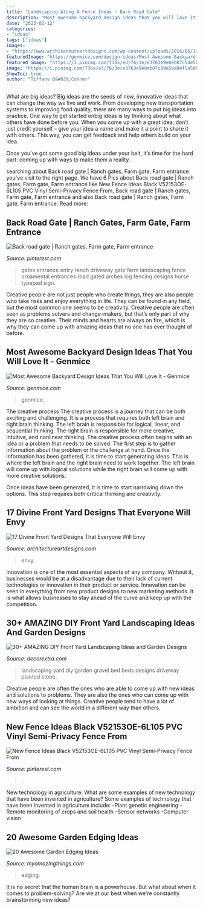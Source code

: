 ```yaml
---
title: "Landscaping Along A Fence Ideas ~ Back Road Gate"
description: "Most awesome backyard design ideas that you will love it"
date: "2023-02-12"
categories:
- "ideas"
tags: ["ideas"]
images:
- "https://www.architectureartdesigns.com/wp-content/uploads/2016/05/14-71-768x576.jpg"
featuredImage: "https://genmice.com/design-ideas/Most-Awesome-Backyard-Design-Ideas-That-You-Will-Love-It/491.jpeg"
featured_image: "https://i.pinimg.com/736x/e3/76/3e/e3763e9e0eb07c5de5ba04f5e50bf52d.jpg"
image: "https://i.pinimg.com/736x/e3/76/3e/e3763e9e0eb07c5de5ba04f5e50bf52d.jpg"
ShowToc: true
author: "Tiffany O&#039;Conner"
---
```



What are big ideas?
Big ideas are the seeds of new, innovative ideas that can change the way we live and work. From developing new transportation systems to improving food quality, there are many ways to put big ideas into practice.
One way to get started onbig ideas is by thinking about what others have done before you. When you come up with a great idea, don’t just credit yourself – give your idea a name and make it a point to share it with others. This way, you can get feedback and help others build on your idea.

Once you’ve got some good big ideas under your belt, it’s time for the hard part: coming up with ways to make them a reality.

	

		
searching about Back road gate | Ranch gates, Farm gate, Farm entrance you've visit to the right page. We have 6 Pics about Back road gate | Ranch gates, Farm gate, Farm entrance like New Fence Ideas Black V52153OE-6L105 PVC Vinyl Semi-Privacy Fence From, Back road gate | Ranch gates, Farm gate, Farm entrance and also Back road gate | Ranch gates, Farm gate, Farm entrance. Read more:
		
    
## Back Road Gate | Ranch Gates, Farm Gate, Farm Entrance

<img loading=lazy src="https://i.pinimg.com/736x/f0/1a/87/f01a87f54a84227dda27c9c78b41a959.jpg" onerror="this.onerror=null;this.src='https://tse2.mm.bing.net/th?id=OIP.pNMOP0FMVkG6AuVS6C9UJAHaHa&amp;pid=15.1';" alt="Back road gate | Ranch gates, Farm gate, Farm entrance">

_Source: pinterest.com_

>gates entrance entry ranch driveway gate farm landscaping fence ornamental entrances road gated arches log fencing designs horse typepad sign. 

	

Creative people are not just people who create things, they are also people who take risks and enjoy everything in life. They can be found in any field, but the most common one seems to be creativity. Creative people are often seen as problems solvers and change-makers, but that’s only part of why they are so creative. Their minds and hearts are always on fire, which is why they can come up with amazing ideas that no one has ever thought of before.

    
## Most Awesome Backyard Design Ideas That You Will Love It - Genmice

<img loading=lazy src="https://genmice.com/design-ideas/Most-Awesome-Backyard-Design-Ideas-That-You-Will-Love-It/491.jpeg" onerror="this.onerror=null;this.src='https://tse1.mm.bing.net/th?id=OIP.A0zz2OFwwGchZCw6AsKIDwHaK9&amp;pid=15.1';" alt="Most Awesome Backyard Design Ideas That You Will Love It - Genmice">

_Source: genmice.com_

>genmice. 

	

The creative process
The creative process is a journey that can be both exciting and challenging. It is a process that requires both left brain and right brain thinking. The left brain is responsible for logical, linear, and sequential thinking. The right brain is responsible for more creative, intuitive, and nonlinear thinking.
The creative process often begins with an idea or a problem that needs to be solved. The first step is to gather information about the problem or the challenge at hand. Once the information has been gathered, it is time to start generating ideas. This is where the left brain and the right brain need to work together. The left brain will come up with logical solutions while the right brain will come up with more creative solutions.

Once ideas have been generated, it is time to start narrowing down the options. This step requires both critical thinking and creativity.

    
## 17 Divine Front Yard Designs That Everyone Will Envy

<img loading=lazy src="https://www.architectureartdesigns.com/wp-content/uploads/2016/05/14-71-768x576.jpg" onerror="this.onerror=null;this.src='https://tse2.mm.bing.net/th?id=OIP.zK6jjvZuIwgtYOktO1rROAHaFj&amp;pid=15.1';" alt="17 Divine Front Yard Designs That Everyone Will Envy">

_Source: architectureartdesigns.com_

>envy. 

	

Innovation is one of the most essential aspects of any company. Without it, businesses would be at a disadvantage due to their lack of current technologies or innovation in their product or service. Innovation can be seen in everything from new product designs to new marketing methods. It is what allows businesses to stay ahead of the curve and keep up with the competition.

    
## 30+ AMAZING DIY Front Yard Landscaping Ideas And Garden Designs

<img loading=lazy src="https://decorextra.com/wp-content/uploads/2017/06/Stone-Gravel-Planted-Beds-Front-Yard-Landscaping-Ideas-and-projects.jpg" onerror="this.onerror=null;this.src='https://tse1.mm.bing.net/th?id=OIP.bqxpRu-57X5KcTONsMMtcAHaLH&amp;pid=15.1';" alt="30+ AMAZING DIY Front Yard Landscaping Ideas and Garden Designs">

_Source: decorextra.com_

>landscaping yard diy garden gravel bed beds designs driveway planted stone. 

	

Creative people are often the ones who are able to come up with new ideas and solutions to problems. They are also the ones who can come up with new ways of looking at things. Creative people tend to have a lot of ambition and can see the world in a different way than others.

    
## New Fence Ideas Black V52153OE-6L105 PVC Vinyl Semi-Privacy Fence From

<img loading=lazy src="https://i.pinimg.com/736x/e3/76/3e/e3763e9e0eb07c5de5ba04f5e50bf52d.jpg" onerror="this.onerror=null;this.src='https://tse4.mm.bing.net/th?id=OIP.GhSl0bOfVuiJ5SJGOtqgTAHaLI&amp;pid=15.1';" alt="New Fence Ideas Black V52153OE-6L105 PVC Vinyl Semi-Privacy Fence From">

_Source: pinterest.com_

>. 

	

New technology in agriculture: What are some examples of new technology that have been invented in agriculture?
Some examples of technology that have been invented in agriculture include:
-Plant genetic engineering
-Remote monitoring of crops and soil health 
-Sensor networks 
-Computer vision

    
## 20 Awesome Garden Edging Ideas

<img loading=lazy src="https://myamazingthings.com/wp-content/uploads/2016/11/garden4.jpg" onerror="this.onerror=null;this.src='https://tse3.mm.bing.net/th?id=OIP.EP9unXaFw8Kzo71arMw4_QHaJ4&amp;pid=15.1';" alt="20 Awesome Garden Edging Ideas">

_Source: myamazingthings.com_

>edging. 

	

It is no secret that the human brain is a powerhouse. But what about when it comes to problem-solving? Are we at our best when we're constantly brainstorming new ideas?

